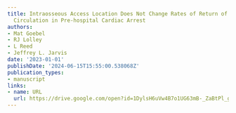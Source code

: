 ```yaml
---
title: Intraosseous Access Location Does Not Change Rates of Return of Spontaneous
  Circulation in Pre-hospital Cardiac Arrest
authors:
- Mat Goebel
- RJ Lolley
- L Reed
- Jeffrey L. Jarvis
date: '2023-01-01'
publishDate: '2024-06-15T15:55:00.538068Z'
publication_types:
- manuscript
links:
- name: URL
  url: https://drive.google.com/open?id=1DylsH6uVw4B7o1UG63mB-_ZaBtPl_gVg&usp=drive_fs
---
```

